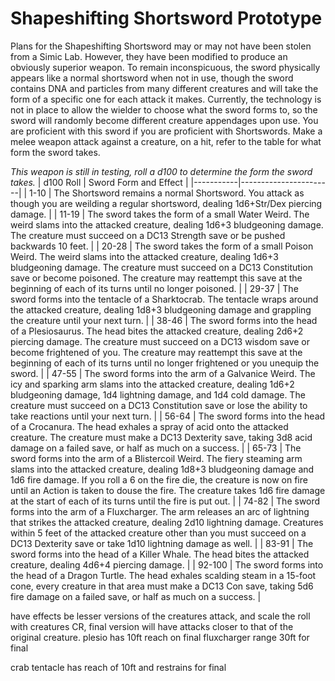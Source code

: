# Shapeshifting Shortsword Prototype

Plans for the Shapeshifting Shortsword may or may not have been stolen from a Simic Lab. However, they have been modified to produce an obviously superior weapon. To remain inconspicuous, the sword physically appears like a normal shortsword when not in use, though the sword contains DNA and particles from many different creatures and will take the form of a specific one for each attack it makes. Currently, the technology is not in place to allow the wielder to choose what the sword forms to, so the sword will randomly become different creature appendages upon use. You are proficient with this sword if you are proficient with Shortswords. Make a melee weapon attack against a creature, on a hit, refer to the table for what form the sword takes.

*This weapon is still in testing, roll a d100 to determine the form the sword takes.*
| d100 Roll | Sword Form and Effect |
|-----------|-----------------------|
| 1-10 | The Shortsword remains a normal Shortsword. You attack as though you are weilding a regular shortsword, dealing 1d6+Str/Dex piercing damage. |
| 11-19 | The sword takes the form of a small Water Weird. The weird slams into the attacked creature, dealing 1d6+3 bludgeoning damage. The creature must succeed on a DC13 Strength save or be pushed backwards 10 feet. |
| 20-28 | The sword takes the form of a small Poison Weird. The weird slams into the attacked creature, dealing 1d6+3 bludgeoning damage. The creature must succeed on a DC13 Constitution save or become poisoned. The creature may reattempt this save at the beginning of each of its turns until no longer poisoned. |
| 29-37 | The sword forms into the tentacle of a Sharktocrab. The tentacle wraps around the attacked creature, dealing 1d8+3 bludgeoning damage and grappling the creature until your next turn. |
| 38-46 | The sword forms into the head of a Plesiosaurus. The head bites the attacked creature, dealing 2d6+2 piercing damage. The creature must succeed on a DC13 wisdom save or become frightened of you. The creature may reattempt this save at the beginning of each of its turns until no longer frightened or you unequip the sword. |
| 47-55 | The sword forms into the arm of a Galvanice Weird. The icy and sparking arm slams into the attacked creature, dealing 1d6+2 bludgeoning damage, 1d4 lightning damage, and 1d4 cold damage. The creature must succeed on a DC13 Constitution save or lose the ability to take reactions until your next turn. |
| 56-64 | The sword forms into the head of a Crocanura. The head exhales a spray of acid onto the attacked creature. The creature must make a DC13 Dexterity save, taking 3d8 acid damage on a failed save, or half as much on a success. |
| 65-73 | The sword forms into the arm of a Blistercoil Weird. The fiery steaming arm slams into the attacked creature, dealing 1d8+3 bludgeoning damage and 1d6 fire damage. If you roll a 6 on the fire die, the creature is now on fire until an Action is taken to douse the fire. The creature takes 1d6 fire damage at the start of each of its turns until the fire is put out. |
| 74-82 | The sword forms into the arm of a Fluxcharger. The arm releases an arc of lightning that strikes the attacked creature, dealing 2d10 lightning damage. Creatures within 5 feet of the attacked creature other than you must succeed on a DC13 Dexterity save or take 1d10 lightning damage as well. |
| 83-91 | The sword forms into the head of a Killer Whale. The head bites the attacked creature, dealing 4d6+4 piercing damage. |
| 92-100 | The sword forms into the head of a Dragon Turtle. The head exhales scalding steam in a 15-foot cone, every creature in that area must make a DC13 Con save, taking 5d6 fire damage on a failed save, or half as much on a success. |

have effects be lesser versions of the creatures attack, and scale the roll with creatures CR, final version will have attacks closer to that of the original creature.
plesio has 10ft reach on final
fluxcharger range 30ft for final

crab tentacle has reach of 10ft and restrains for final
